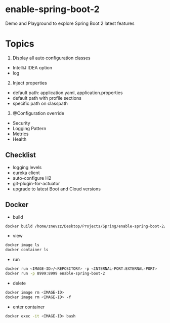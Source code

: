# enable-spring-boot-2
Demo and Playground to explore Spring Boot 2 latest features

# Topics
1. Display all auto configuration classes
- IntelliJ IDEA option
- log
2. Inject properties
- default path: application.yaml, application.properties
- default path with profile sections
- specific path on classpath
3. @Configuration override
- Security
- Logging Pattern
- Metrics
- Health

## Checklist
- logging levels
- eureka client
- auto-configure H2
- git-plugin-for-actuator
- upgrade to latest Boot and Cloud versions

## Docker

- build
```bash
docker build /home/znevzz/Desktop/Projects/Spring/enable-spring-boot-2/ -t enable-spring-boot-2
```
- view
```bash
docker image ls
docker container ls
```
- run
```bash
docker run <IMAGE-ID>/<REPOSITORY> -p <INTERNAL-PORT:EXTERNAL-PORT>
docker run -p 8999:8999 enable-spring-boot-2
```
- delete
```bash
docker image rm <IMAGE-ID>
docker image rm <IMAGE-ID> -f
```
- enter container
```bash
docker exec -it <IMAGE-ID> bash
```